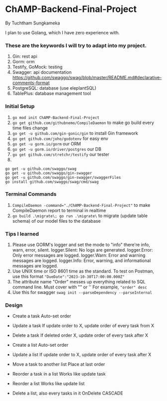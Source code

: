 # ChAMP-Backend-Final-Project

By Tuchtham Sungkameka

I plan to use Golang, which I have zero experience with.

### These are the keywords I will try to adapt into my project.

1. Gin: rest api
2. Gorm: orm
3. Testify, GoMock: testing
4. Swagger: api documentation https://github.com/swaggo/swag/blob/master/README.md#declarative-comments-format
5. PostgreSQL: database (use eleplantSQL)
6. TablePlus: database management tool

### Initial Setup

1. `go mod init ChAMP-Backend-Final-Project`
2. `go get github.com/githubnemo/CompileDaemon` to make go build every time files change
3. `go get -u github.com/gin-gonic/gin` to install Gin framework
4. `go get github.com/joho/godotenv` for easy env
5. `go get -u gorm.io/gorm` our ORM
6. `go get -u gorm.io/driver/postgres` our DB
7. `go get github.com/stretchr/testify` our tester
8.

```
go get -u github.com/swaggo/swag
go get -u github.com/swaggo/gin-swagger
go get -u github.com/swaggo/gin-swagger/swaggerFiles
go install github.com/swaggo/swag/cmd/swag
```

### Terminal Commands

1. `CompileDaemon -command="./ChAMP-Backend-Final-Project"` to make CompileDaemon report to terminal in realtime
2. `go build .\migrate\; go run .\migrate\` to migrate (update table schema) of our model files to the database

### Tips I learned

1. Please use GORM's logger and set the mode to "info" there're info, warn, error, silent.
   logger.Silent: No logs are generated.
   logger.Error: Only error messages are logged.
   logger.Warn: Error and warning messages are logged.
   logger.Info: Error, warning, and informational messages are logged.
2. Use UNIX time or ISO 8601 time as the standard.
   To test on Postman, use this format `"DueDate":"2023-10-30T17:00:00.000Z"`
3. The attribute name "Order" messes up everything related to SQL command line. Must cover with "" or ''
   For example, `"order" desc`
4. Use this for swagger `swag init --parseDependency --parseInternal`

### Design

- Create a task
  Auto-set order

- Update a task
  If update order to X, update order of every task from X

- Delete a task
  If deleted order X, update order of every task after X

- Create a list
  Auto-set order

- Update a list
  If update order to X, update order of every task after X

- Move a task to another list
  Place at last order

- Reorder a task in a list
  Works like update task

- Reorder a list
  Works like update list

- Delete a list, also every tasks in it
  OnDelete CASCADE
